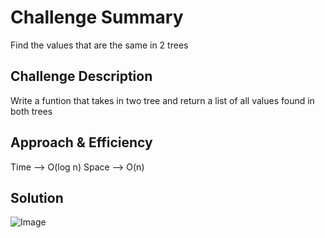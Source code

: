 # Challenge Summary
<!-- Short summary or background information -->
Find the values that are the same in 2 trees
## Challenge Description
<!-- Description of the challenge -->
Write a funtion that takes in two tree and return a list of all values found in both trees
## Approach & Efficiency
<!-- What approach did you take? Why? What is the Big O space/time for this approach? -->
Time --> O(log n)
Space --> O(n)
## Solution
<!-- Embedded whiteboard image -->
![Image](\assets\visual.png)